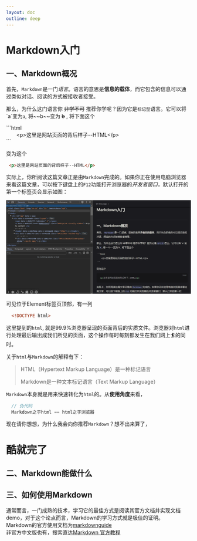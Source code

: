 ```yaml
---
layout: doc
outline: deep
---
```

# Markdown入门

## 一、Markdown概况
  首先，`Markdown`是一门*语言*。语言的意思是**信息的载体**，而它包含的信息可以通过类似对话、阅读的方式被接收者接受。  

  那么，为什么这门语言你 ~~非学不可~~ 推荐你学呢？因为它是`标记型`语言。它可以将\`a\`变为`a`, 将\~\~b\~\~变为 ~~b~~ ,
  将下面这个  

  \`\`\`html  
  　　\<p\>这里是网站页面的背后样子--HTML\</p\>  
  \`\`\`

  变为这个  　　
  ```html  
   <p>这里是网站页面的背后样子--HTML</p>  
  ```
  实际上，你所阅读这篇文章正是由`Markdown`完成的。如果你正在使用电脑浏览器来看这篇文章，可以按下键盘上的`F12`功能打开浏览器的*开发者窗口*，默认打开的第一个标签页会显示如图：  

  ![F12现状](./img/image.png)  
  
  可见位于Element标签页顶部，有一列  

  ```html
    <!DOCTYPE html>
  ```  
  这里提到的`html`, 就是99.9%浏览器呈现的页面背后的实质文件。浏览器对`html`进行处理最后输出成我们所见的页面，这个操作每时每刻都发生在我们网上🏄‍的同时。  
  
  关于`html`与`Markdown`的解释有下：  
  > HTML（Hypertext Markup Language）是一种标记语言
  > 
  > Markdown是一种文本标记语言（Text Markup Language）
    
  `Markdown`本身就是用来快速转化为`html`的。从**使用角度**来看，
  ```js
    // 伪代码
    Markdown之于html == html之于浏览器
  ```
  现在请你想想，为什么我会向你推荐`Markdown`？想不出来算了，
  # 酷就完了
## 二、Markdown能做什么
  

## 三、如何使用Markdown
  通常而言，一门成熟的技术，学习它的最佳方式是阅读其官方文档并实现文档demo，对于这个论点而言，Markdown的学习方式就是极佳的证明。<br />
  Markdown的官方使用文档为[markdownguide](https://www.markdownguide.org/basic-syntax/)<br />
  非官方中文版也有，搜索直达[Markdown 官方教程](https://markdown.com.cn/)
